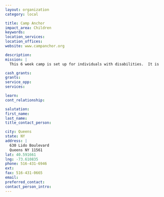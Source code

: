 ```yaml
---
layout: organization
category: local

title: Camp Anchor
impact_area: Children
keywords: 
location_services: 
location_offices: 
website: www.campanchor.org

description: 
mission: |
  This 6 week camp is set up for individuals with disabilities.  It is free of cost and only those residing in Hempstead can attend.  The days are structed into 7 periods of assorted activities, ranging from drama, fitness, etc.

cash_grants: 
grants: 
service_opp: 
services: 

learn: 
cont_relationship: 

salutation: 
first_name: 
last_name: 
title_contact_person: 

city: Queens
state: NY
address: |
  630 Lido Boulevard    
  Queens NY 11561
lat: 40.591661
lng: -73.610835
phone: 516-431-6946
ext: 
fax: 516-431-0665
email: 
preferred_contact: 
contact_person_intro: 
---
```

